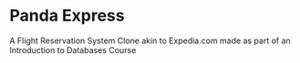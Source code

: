 Panda Express
============
A Flight Reservation System Clone akin to Expedia.com made 
as part of an Introduction to Databases Course

